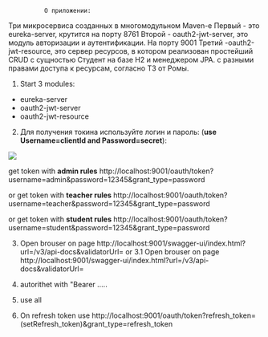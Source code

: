               О приложении:
Три микросервиса  созданных в многомодульном Maven-e
Первый - это eureka-server, крутится на порту 8761
Второй - oauth2-jwt-server, это модуль авторизации и аутентификации. На порту 9001
Третий -oauth2-jwt-resource, это сервер ресурсов, в котором реализован простейший CRUD с сущностью Студент на базе H2 и менеджером JPA.
c разными правами доступа к ресурсам, согласно ТЗ от Ромы.
 
 1. Start 3 modules:
 
  - eureka-server
  - oauth2-jwt-server
  - oauth2-jwt-resource
  
 2. Для получения токина используйте логин и пароль: (**use Username=clientId and Password=secret**):
 
 ![](src/main/resources/Example.bmp)
 
 get token with **admin rules**
 http://localhost:9001/oauth/token?username=admin&password=12345&grant_type=password
 
 or  get token with **teacher rules**
 http://localhost:9001/oauth/token?username=teacher&password=12345&grant_type=password
 
 or get token with **student rules**
 http://localhost:9001/oauth/token?username=student&password=12345&grant_type=password
 
 3. Open brouser on page  http://localhost:9001/swagger-ui/index.html?url=/v3/api-docs&validatorUrl=
 or
 3.1 Open brouser on page  http://localhost:9001/swagger-ui/index.html?url=/v3/api-docs&validatorUrl=
 
 4. autorithet with "Bearer .....
 
 5. use all
 
 6. On refresh token use 
 http://localhost:9001/oauth/token?refresh_token=(setRefresh_token)&grant_type=refresh_token
 
 
 